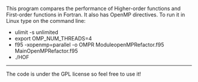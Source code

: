 This program compares the performance of Higher-order functions and First-order functions in Fortran. It also has OpenMP directives. To run it in Linux type on the command line:
 - ulimit -s unlimited
 - export OMP_NUM_THREADS=4
 - f95 -xopenmp=parallel -o OMPR ModuleopenMPRefactor.f95 MainOpenMPRefactor.f95 
 - ./HOF

---------

The code is under the GPL license so feel free to use it!

